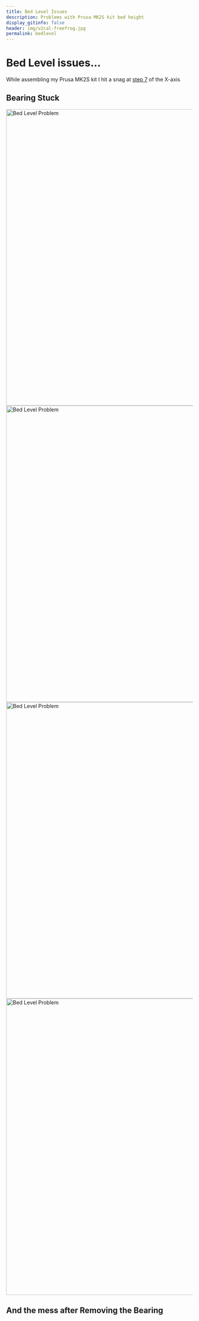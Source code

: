 ```yaml
---
title: Bed Level Issues
description: Problems with Prusa MK2S kit bed height
display_gitinfo: false
header: img/v2cal-freefrog.jpg
permalink: bedlevel
---
```


# Bed Level issues...

While assembling my Prusa MK2S kit I hit a snag at [step 7](http://manual.prusa3d.com/Guide/3.+X-axis+assembly/299#s5109) of the X-axis

## Bearing Stuck

<img src="img/v2cal01.jpg" alt="Bed Level Problem" style="width: 800px;"/>

<img src="img/v2cal02.jpg" alt="Bed Level Problem" style="width: 800px;"/>

<img src="img/v2cal03.jpg" alt="Bed Level Problem" style="width: 800px;"/>

<img src="img/v2cal-treefrog.jpg" alt="Bed Level Problem" style="width: 800px;"/>




## And the mess after Removing the Bearing
